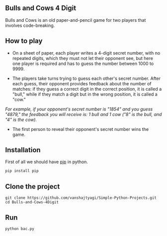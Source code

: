 ##  Bulls and Cows 4 Digit 

Bulls and Cows is an old paper-and-pencil game for two players that involves code-breaking.

## How to play
* On a sheet of paper, each player writes a 4-digit secret number, with no repeated digits, which they must not let their opponent see, but here one player is required and has to guess the number between 1000 to 9999.
	
* The players take turns trying to guess each other's secret number. After each guess, their opponent provides feedback about the number of matches: if they guess a correct digit in the correct position, it is called a "bull," while if they match a digit but in the wrong position, it is called a "cow."

*For example, if your opponent's secret number is "1854" and you guess "4879," the feedback you will receive is: 1 bull and 1 cow ("8" is the bull, and "4" is the cow).*

* The first person to reveal their opponent's secret number wins the game.

## Installation
First of all we should have [pip](https://pip.pypa.io/en/stable/reference/pip_install/) in python.
```bash
pip install pip
```
## Clone the project 
```git
git clone https://github.com/vanshajtyagi/Simple-Python-Projects.git
cd Bulls-and-Cows-4Digit
```
## Run
```python
python bac.py
```
